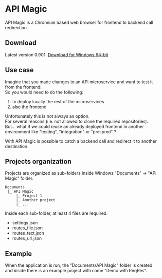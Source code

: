# API Magic

API Magic is a Chromium based web browser for frontend to backend call redirection.


## Download

Latest version 0.901: [Download for Windows 64-bit](https://github.com/lucianoaibar/API-Magic/releases/latest)

## Use case

Imagine that you made changes to an API microservice and want to test it from the frontend.\
So you would need to do the following:
1. to deploy locally the rest of the microservices
2. also the frontend

Unfortunately this is not always an option.\
For several reasons (i.e. not allowed to clone the required repositories).\
But... what if we could reuse an already deployed frontend in another environment like "testing", "integration" or "pre-prod" ?

With API Magic is possible to catch a backend call and redirect it to another destination.


## Projects organization

Projects are organized as sub-folders inside Windows "Documents" -> "API Magic" folder.

```
Documents
 |_ API Magic
     |_ Project 1
     |_ Another project
     |_ ...
```

Inside each sub-folder, at least 4 files are required:

* settings.json
* routes_file.json
* routes_text.json
* routes_url.json


## Example

When the application is run, the "Documents/API Magic" folder is created and inside there is an example project with name "Demo with ReqRes".
